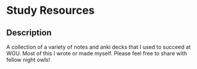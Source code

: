 # Study Resources

## Description
A collection of a variety of notes and anki decks that I used to succeed at WGU. Most of this I wrote or made myself. Please feel free to share with fellow night owls!

